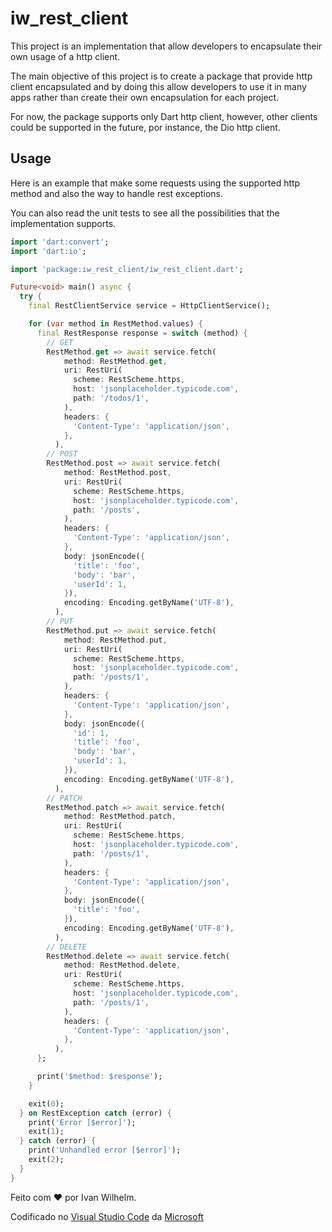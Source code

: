 # iw_rest_client

This project is an implementation that allow developers to encapsulate their own usage of a http client.

The main objective of this project is to create a package that provide http client encapsulated and by doing this allow developers to use it in many apps rather than create their own encapsulation for each project.

For now, the package supports only Dart http client, however, other clients could be supported in the future, por instance, the Dio http client.

## Usage

Here is an example that make some requests using the supported http method and also the way to handle rest exceptions.

You can also read the unit tests to see all the possibilities that the implementation supports.

```dart
import 'dart:convert';
import 'dart:io';

import 'package:iw_rest_client/iw_rest_client.dart';

Future<void> main() async {
  try {
    final RestClientService service = HttpClientService();

    for (var method in RestMethod.values) {
      final RestResponse response = switch (method) {
        // GET
        RestMethod.get => await service.fetch(
            method: RestMethod.get,
            uri: RestUri(
              scheme: RestScheme.https,
              host: 'jsonplaceholder.typicode.com',
              path: '/todos/1',
            ),
            headers: {
              'Content-Type': 'application/json',
            },
          ),
        // POST
        RestMethod.post => await service.fetch(
            method: RestMethod.post,
            uri: RestUri(
              scheme: RestScheme.https,
              host: 'jsonplaceholder.typicode.com',
              path: '/posts',
            ),
            headers: {
              'Content-Type': 'application/json',
            },
            body: jsonEncode({
              'title': 'foo',
              'body': 'bar',
              'userId': 1,
            }),
            encoding: Encoding.getByName('UTF-8'),
          ),
        // PUT
        RestMethod.put => await service.fetch(
            method: RestMethod.put,
            uri: RestUri(
              scheme: RestScheme.https,
              host: 'jsonplaceholder.typicode.com',
              path: '/posts/1',
            ),
            headers: {
              'Content-Type': 'application/json',
            },
            body: jsonEncode({
              'id': 1,
              'title': 'foo',
              'body': 'bar',
              'userId': 1,
            }),
            encoding: Encoding.getByName('UTF-8'),
          ),
        // PATCH
        RestMethod.patch => await service.fetch(
            method: RestMethod.patch,
            uri: RestUri(
              scheme: RestScheme.https,
              host: 'jsonplaceholder.typicode.com',
              path: '/posts/1',
            ),
            headers: {
              'Content-Type': 'application/json',
            },
            body: jsonEncode({
              'title': 'foo',
            }),
            encoding: Encoding.getByName('UTF-8'),
          ),
        // DELETE
        RestMethod.delete => await service.fetch(
            method: RestMethod.delete,
            uri: RestUri(
              scheme: RestScheme.https,
              host: 'jsonplaceholder.typicode.com',
              path: '/posts/1',
            ),
            headers: {
              'Content-Type': 'application/json',
            },
          ),
      };

      print('$method: $response');
    }

    exit(0);
  } on RestException catch (error) {
    print('Error [$error]');
    exit(1);
  } catch (error) {
    print('Unhandled error [$error]');
    exit(2);
  }
}
```
Feito com &hearts; por Ivan Wilhelm.

Codificado no [Visual Studio Code](https://code.visualstudio.com) da [Microsoft](https://www.microsoft.com.br)
